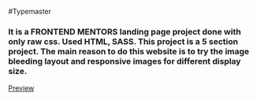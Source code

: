 #Typemaster
<h3>It is a FRONTEND MENTORS landing page project done with only raw css. Used HTML, SASS. This project is a 5 section project. The main reason to do this website is to try the image bleeding layout and responsive images for different display size.</h3>
<a href="https://abdurrobr34l.github.io/typemaster/">Preview</a>
